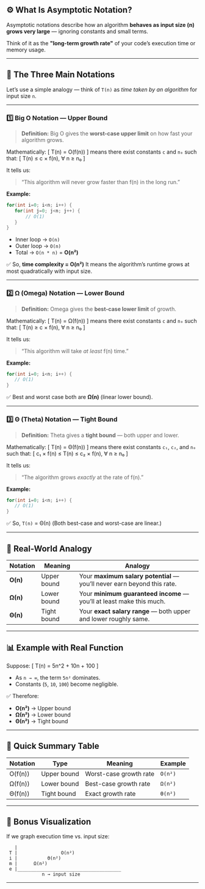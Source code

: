 ## ⚙️ What Is Asymptotic Notation?

Asymptotic notations describe how an algorithm **behaves as input size (n) grows very large** — ignoring constants and small terms.

Think of it as the **"long-term growth rate"** of your code’s execution time or memory usage.

---

## 🧭 The Three Main Notations

Let’s use a simple analogy — think of `T(n)` as _time taken by an algorithm_ for input size `n`.

---

### 1️⃣ **Big O Notation — Upper Bound**

> **Definition:**
> Big O gives the **worst-case upper limit** on how fast your algorithm grows.

Mathematically:
[
T(n) = O(f(n))
]
means there exist constants `c` and `n₀` such that:
[
T(n) ≤ c × f(n), ∀ n ≥ n₀
]

It tells us:

> “This algorithm will never grow faster than f(n) in the long run.”

**Example:**

```cpp
for(int i=0; i<n; i++) {
   for(int j=0; j<n; j++) {
       // O(1)
   }
}
```

- Inner loop → `O(n)`
- Outer loop → `O(n)`
- Total → `O(n * n)` = **O(n²)**

✅ So, **time complexity = O(n²)**
It means the algorithm’s runtime grows at most quadratically with input size.

---

### 2️⃣ **Ω (Omega) Notation — Lower Bound**

> **Definition:**
> Omega gives the **best-case lower limit** of growth.

Mathematically:
[
T(n) = Ω(f(n))
]
means there exist constants `c` and `n₀` such that:
[
T(n) ≥ c × f(n), ∀ n ≥ n₀
]

It tells us:

> “This algorithm will take _at least_ f(n) time.”

**Example:**

```cpp
for(int i=0; i<n; i++) {
   // O(1)
}
```

✅ Best and worst case both are **Ω(n)** (linear lower bound).

---

### 3️⃣ **Θ (Theta) Notation — Tight Bound**

> **Definition:**
> Theta gives a **tight bound** — both upper and lower.

Mathematically:
[
T(n) = Θ(f(n))
]
means there exist constants `c₁`, `c₂`, and `n₀` such that:
[
c₁ × f(n) ≤ T(n) ≤ c₂ × f(n), ∀ n ≥ n₀
]

It tells us:

> “The algorithm grows _exactly_ at the rate of f(n).”

**Example:**

```cpp
for(int i=0; i<n; i++) {
   // O(1)
}
```

✅ So, `T(n)` = Θ(n)
(Both best-case and worst-case are linear.)

---

## 🚀 Real-World Analogy

| Notation | Meaning     | Analogy                                                                 |
| -------- | ----------- | ----------------------------------------------------------------------- |
| **O(n)** | Upper bound | Your **maximum salary potential** — you’ll never earn beyond this rate. |
| **Ω(n)** | Lower bound | Your **minimum guaranteed income** — you’ll at least make this much.    |
| **Θ(n)** | Tight bound | Your **exact salary range** — both upper and lower roughly same.        |

---

## 📊 Example with Real Function

Suppose:
[
T(n) = 5n^2 + 10n + 100
]

- As `n → ∞`, the term `5n²` dominates.
- Constants (`5`, `10`, `100`) become negligible.

✅ Therefore:

- **O(n²)** → Upper bound
- **Ω(n²)** → Lower bound
- **Θ(n²)** → Tight bound

---

## 🧠 Quick Summary Table

| Notation | Type        | Meaning                | Example |
| -------- | ----------- | ---------------------- | ------- |
| O(f(n))  | Upper bound | Worst-case growth rate | `O(n²)` |
| Ω(f(n))  | Lower bound | Best-case growth rate  | `Ω(n²)` |
| Θ(f(n))  | Tight bound | Exact growth rate      | `Θ(n²)` |

---

## 🎯 Bonus Visualization

If we graph execution time vs. input size:

```
   |
 T |                O(n²)
 i |           Θ(n²)
 m |      Ω(n²)
 e |______________________________________
             n → input size
```

---

